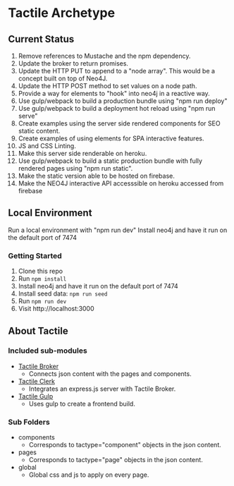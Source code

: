 # Tactile Archetype

## Current Status

1. Remove references to Mustache and the npm dependency.
1. Update the broker to return promises.
1. Update the HTTP PUT to append to a "node array". This would be a concept
   built on top of Neo4J.
1. Update the HTTP POST method to set values on a node path.
1. Provide a way for elements to "hook" into neo4j in a reactive way.
1. Use gulp/webpack to build a production bundle using "npm run deploy"
1. Use gulp/webpack to build a deployment hot reload using "npm run serve"
1. Create examples using the server side rendered components for SEO static content.
1. Create examples of using elements for SPA interactive features.
1. JS and CSS Linting.
1. Make this server side renderable on heroku.
1. Use gulp/webpack to build a static production bundle with fully rendered pages using "npm run static".
1. Make the static version able to be hosted on firebase.
1. Make the NEO4J interactive API accesssible on heroku accessed from firebase 

## Local Environment

Run a local environment with "npm run dev"
Install neo4j and have it run on the default port of 7474

### Getting Started

1. Clone this repo
2. Run `npm install`
4. Install neo4j and have it run on the default port of 7474
3. Install seed data: `npm run seed`
3. Run `npm run dev`
5. Visit http://localhost:3000

## About Tactile

### Included sub-modules

* [Tactile Broker](https://github.com/megazear7/tactile-broker)
    * Connects json content with the pages and components.
* [Tactile Clerk](https://github.com/megazear7/tactile-clerk)
    * Integrates an express.js server with Tactile Broker.
* [Tactile Gulp](https://github.com/megazear7/tactile-gulp)
    * Uses gulp to create a frontend build.

### Sub Folders

* components
    * Corresponds to tactype="component" objects in the json content.
* pages
    * Corresponds to tactype="page" objects in the json content.
* global
    * Global css and js to apply on every page.
